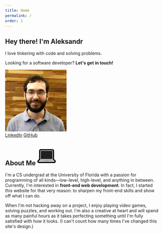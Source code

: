 ```yaml
---
title: Home
permalink: /
order: 1
---
```


<article id="intro" class="container">
    <div id="lede">
        <div>
            <h1>Hey there! I'm Aleksandr</h1>
            <p id="main-cta">I love tinkering with code and solving problems.</p>
            <p>Looking for a software developer? <strong>Let's get in touch!</strong></p>
        </div>
        <img src="/assets/img/profile-photo.jpg" alt="My profile photo" id="profile-photo">
    </div>
    <div id="main-buttons">
        <a class="button" href="https://www.linkedin.com/in/aleksandr-hovhannisyan-ba154b120/" target="_blank"><i class="fab fa-linkedin-in"></i> LinkedIn</a>
        <a class="button" href="https://github.com/AleksandrHovhannisyan" target="_blank"><i class="fab fa-github"></i> GitHub</a>
    </div>
</article>

<article id="about-me" class="container">
    <h2 class="heading">
        <span>About Me</span>
        <img src="/assets/img/laptop.png" alt="💻">
    </h2>
    <p> 
        I'm a CS undergrad at the University of Florida with a passion for programming of all kinds—low-level, high-level,
        and anything in between. Currently, I'm interested in <strong>front-end web development</strong>. In fact, I started this website
        for that very reason: to sharpen my front-end skills and show off what I can do.
    </p>
    <p>
        When I'm not hacking away on a project, I enjoy playing video games, solving puzzles, and 
        working out. I'm also a creative at heart and will spend as many painful hours as it takes perfecting something until 
        I'm fully satisfied with how it looks. (I can't count how many times I've changed this site's design.)
    </p>
</article>